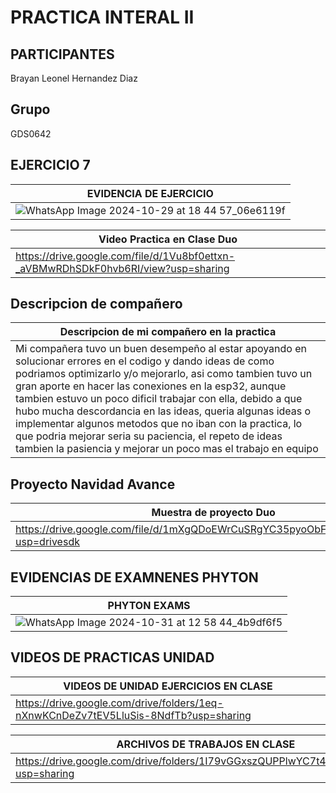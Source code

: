 # PRACTICA INTERAL II
## PARTICIPANTES
Brayan Leonel Hernandez Diaz

## Grupo
GDS0642

## EJERCICIO 7
|EVIDENCIA DE EJERCICIO|
|--|
|![WhatsApp Image 2024-10-29 at 18 44 57_06e6119f](https://github.com/user-attachments/assets/c7ebd645-a4bf-40f5-8d01-07e05d6a55cf)

|Video Practica en Clase Duo|
|--|
|https://drive.google.com/file/d/1Vu8bf0ettxn-_aVBMwRDhSDkF0hvb6RI/view?usp=sharing|

## Descripcion de compañero
|Descripcion de mi compañero en la practica|
|--|
|Mi compañera tuvo un buen desempeño al estar apoyando en solucionar errores en el codigo y dando ideas de como podriamos optimizarlo y/o mejorarlo, asi como tambien tuvo un gran aporte en hacer las conexiones en la esp32, aunque tambien estuvo un poco dificil trabajar con ella, debido a que hubo mucha descordancia en las ideas, queria algunas ideas o implementar algunos metodos que no iban con la practica, lo que podria mejorar seria su paciencia, el repeto de ideas tambien la pasiencia y mejorar un poco mas el trabajo en equipo|

## Proyecto Navidad Avance
|Muestra de proyecto Duo|
|--|
|https://drive.google.com/file/d/1mXgQDoEWrCuSRgYC35pyoObFMUFYNtUY/view?usp=drivesdk|


## EVIDENCIAS DE EXAMNENES PHYTON
|PHYTON EXAMS|
|--|
|![WhatsApp Image 2024-10-31 at 12 58 44_4b9df6f5](https://github.com/user-attachments/assets/0477d5ff-c029-4dbc-889f-e41031180691)|

## VIDEOS DE PRACTICAS UNIDAD 
|VIDEOS DE UNIDAD EJERCICIOS EN CLASE|
|--|
|https://drive.google.com/drive/folders/1eq-nXnwKCnDeZv7tEV5LluSis-8NdfTb?usp=sharing|

|ARCHIVOS DE TRABAJOS EN CLASE|
|--|
|https://drive.google.com/drive/folders/1I79vGGxszQUPPlwYC7t47isj2Z9axhng?usp=sharing|
